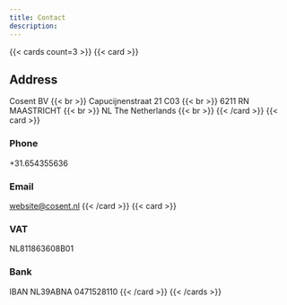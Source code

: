 ```yaml
---
title: Contact
description:
---
```


{{< cards count=3 >}}
{{< card >}}
## Address
Cosent BV {{< br >}}
Capucijnenstraat 21 C03 {{< br >}}
6211 RN  MAASTRICHT {{< br >}}
NL The Netherlands {{< br >}}
{{< /card >}}
{{< card >}}
### Phone
+31.654355636 
### Email
[website@cosent.nl](mailto:website@cosent.nl)
{{< /card >}}
{{< card >}}
### VAT 
NL811863608B01
### Bank
IBAN NL39ABNA 0471528110
{{< /card >}}
{{< /cards >}}
